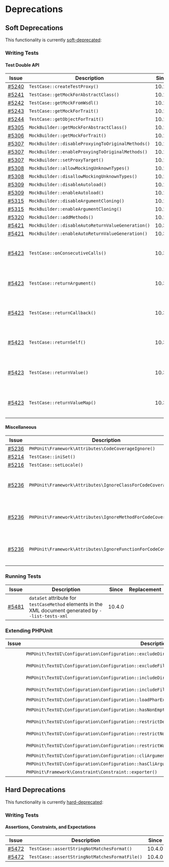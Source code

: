 # Deprecations

## Soft Deprecations

This functionality is currently [soft-deprecated](https://phpunit.de/backward-compatibility.html#soft-deprecation):

### Writing Tests

#### Test Double API

| Issue                                                             | Description                                       | Since  | Replacement                                                                             |
|-------------------------------------------------------------------|---------------------------------------------------|--------|-----------------------------------------------------------------------------------------|
| [#5240](https://github.com/sebastianbergmann/phpunit/issues/5240) | `TestCase::createTestProxy()`                     | 10.1.0 |                                                                                         |
| [#5241](https://github.com/sebastianbergmann/phpunit/issues/5241) | `TestCase::getMockForAbstractClass()`             | 10.1.0 |                                                                                         |
| [#5242](https://github.com/sebastianbergmann/phpunit/issues/5242) | `TestCase::getMockFromWsdl()`                     | 10.1.0 |                                                                                         |
| [#5243](https://github.com/sebastianbergmann/phpunit/issues/5243) | `TestCase::getMockForTrait()`                     | 10.1.0 |                                                                                         |
| [#5244](https://github.com/sebastianbergmann/phpunit/issues/5244) | `TestCase::getObjectForTrait()`                   | 10.1.0 |                                                                                         |
| [#5305](https://github.com/sebastianbergmann/phpunit/issues/5305) | `MockBuilder::getMockForAbstractClass()`          | 10.1.0 |                                                                                         |
| [#5306](https://github.com/sebastianbergmann/phpunit/issues/5306) | `MockBuilder::getMockForTrait()`                  | 10.1.0 |                                                                                         |
| [#5307](https://github.com/sebastianbergmann/phpunit/issues/5307) | `MockBuilder::disableProxyingToOriginalMethods()` | 10.1.0 |                                                                                         |
| [#5307](https://github.com/sebastianbergmann/phpunit/issues/5307) | `MockBuilder::enableProxyingToOriginalMethods()`  | 10.1.0 |                                                                                         |
| [#5307](https://github.com/sebastianbergmann/phpunit/issues/5307) | `MockBuilder::setProxyTarget()`                   | 10.1.0 |                                                                                         |
| [#5308](https://github.com/sebastianbergmann/phpunit/issues/5308) | `MockBuilder::allowMockingUnknownTypes()`         | 10.1.0 |                                                                                         |
| [#5308](https://github.com/sebastianbergmann/phpunit/issues/5308) | `MockBuilder::disallowMockingUnknownTypes()`      | 10.1.0 |                                                                                         |
| [#5309](https://github.com/sebastianbergmann/phpunit/issues/5309) | `MockBuilder::disableAutoload()`                  | 10.1.0 |                                                                                         |
| [#5309](https://github.com/sebastianbergmann/phpunit/issues/5309) | `MockBuilder::enableAutoload()`                   | 10.1.0 |                                                                                         |
| [#5315](https://github.com/sebastianbergmann/phpunit/issues/5315) | `MockBuilder::disableArgumentCloning()`           | 10.1.0 |                                                                                         |
| [#5315](https://github.com/sebastianbergmann/phpunit/issues/5315) | `MockBuilder::enableArgumentCloning()`            | 10.1.0 |                                                                                         |
| [#5320](https://github.com/sebastianbergmann/phpunit/issues/5320) | `MockBuilder::addMethods()`                       | 10.1.0 |                                                                                         |
| [#5421](https://github.com/sebastianbergmann/phpunit/issues/5421) | `MockBuilder::disableAutoReturnValueGeneration()` | 10.3.0 |                                                                                         |
| [#5421](https://github.com/sebastianbergmann/phpunit/issues/5421) | `MockBuilder::enableAutoReturnValueGeneration()`  | 10.3.0 |                                                                                         |
| [#5423](https://github.com/sebastianbergmann/phpunit/issues/5423) | `TestCase::onConsecutiveCalls()`                  | 10.3.0 | Use `$double->willReturn()` instead of `$double->will($this->onConsecutiveCalls())`     |
| [#5423](https://github.com/sebastianbergmann/phpunit/issues/5423) | `TestCase::returnArgument()`                      | 10.3.0 | Use `$double->willReturnArgument()` instead of `$double->will($this->returnArgument())` |
| [#5423](https://github.com/sebastianbergmann/phpunit/issues/5423) | `TestCase::returnCallback()`                      | 10.3.0 | Use `$double->willReturnCallback()` instead of `$double->will($this->returnCallback())` |
| [#5423](https://github.com/sebastianbergmann/phpunit/issues/5423) | `TestCase::returnSelf()`                          | 10.3.0 | Use `$double->willReturnSelf()` instead of `$double->will($this->returnSelf())`         |
| [#5423](https://github.com/sebastianbergmann/phpunit/issues/5423) | `TestCase::returnValue()`                         | 10.3.0 | Use `$double->willReturn()` instead of `$double->will($this->returnValue())`            |
| [#5423](https://github.com/sebastianbergmann/phpunit/issues/5423) | `TestCase::returnValueMap()`                      | 10.3.0 | Use `$double->willReturnMap()` instead of `$double->will($this->returnValueMap())`      |

#### Miscellaneous

| Issue                                                             | Description                                                    | Since  | Replacement                                                        |
|-------------------------------------------------------------------|----------------------------------------------------------------|--------|--------------------------------------------------------------------|
| [#5236](https://github.com/sebastianbergmann/phpunit/issues/5236) | `PHPUnit\Framework\Attributes\CodeCoverageIgnore()`            | 10.1.0 |                                                                    |
| [#5214](https://github.com/sebastianbergmann/phpunit/issues/5214) | `TestCase::iniSet()`                                           | 10.3.0 |                                                                    |
| [#5216](https://github.com/sebastianbergmann/phpunit/issues/5216) | `TestCase::setLocale()`                                        | 10.3.0 |                                                                    |
| [#5236](https://github.com/sebastianbergmann/phpunit/issues/5513) | `PHPUnit\Framework\Attributes\IgnoreClassForCodeCoverage()`    | 10.4.0 | Use `@codeCoverageIgnore` annotation in the class' doc-comment     |
| [#5236](https://github.com/sebastianbergmann/phpunit/issues/5513) | `PHPUnit\Framework\Attributes\IgnoreMethodForCodeCoverage()`   | 10.4.0 | Use `@codeCoverageIgnore` annotation in the method's doc-comment   |
| [#5236](https://github.com/sebastianbergmann/phpunit/issues/5513) | `PHPUnit\Framework\Attributes\IgnoreFunctionForCodeCoverage()` | 10.4.0 | Use `@codeCoverageIgnore` annotation in the function's doc-comment |

### Running Tests

| Issue                                                             | Description                                                                                           | Since  | Replacement |
|-------------------------------------------------------------------|-------------------------------------------------------------------------------------------------------|--------|-------------|
| [#5481](https://github.com/sebastianbergmann/phpunit/issues/5481) | `dataSet` attribute for `testCaseMethod` elements in the XML document generated by `--list-tests-xml` | 10.4.0 |             |

### Extending PHPUnit

| Issue | Description                                                                                            | Since  | Replacement                                                                    |
|-------|--------------------------------------------------------------------------------------------------------|--------|--------------------------------------------------------------------------------|
|       | `PHPUnit\TextUI\Configuration\Configuration::excludeDirectories()`                                     | 10.2.0 | `PHPUnit\TextUI\Configuration\Configuration::source()->excludeDirectories()`   |
|       | `PHPUnit\TextUI\Configuration\Configuration::excludeFiles()`                                           | 10.2.0 | `PHPUnit\TextUI\Configuration\Configuration::source()->excludeFiles()`         |
|       | `PHPUnit\TextUI\Configuration\Configuration::includeDirectories()`                                     | 10.2.0 | `PHPUnit\TextUI\Configuration\Configuration::source()->includeDirectories()`   |
|       | `PHPUnit\TextUI\Configuration\Configuration::includeFiles()`                                           | 10.2.0 | `PHPUnit\TextUI\Configuration\Configuration::source()->includeFiles()`         |
|       | `PHPUnit\TextUI\Configuration\Configuration::loadPharExtensions()`                                     | 10.2.0 | `PHPUnit\TextUI\Configuration\Configuration::noExtensions()`                   |
|       | `PHPUnit\TextUI\Configuration\Configuration::hasNonEmptyListOfFilesToBeIncludedInCodeCoverageReport()` | 10.2.0 | `PHPUnit\TextUI\Configuration\Configuration::source()->notEmpty()`             |
|       | `PHPUnit\TextUI\Configuration\Configuration::restrictDeprecations()`                                   | 10.2.0 | `PHPUnit\TextUI\Configuration\Configuration::source()->restrictDeprecations()` |
|       | `PHPUnit\TextUI\Configuration\Configuration::restrictNotices()`                                        | 10.2.0 | `PHPUnit\TextUI\Configuration\Configuration::source()->restrictNotices()`      |
|       | `PHPUnit\TextUI\Configuration\Configuration::restrictWarnings()`                                       | 10.2.0 | `PHPUnit\TextUI\Configuration\Configuration::source()->restrictWarnings()`     |
|       | `PHPUnit\TextUI\Configuration\Configuration::cliArgument()`                                            | 10.4.0 | `PHPUnit\TextUI\Configuration\Configuration::cliArguments()[0]`                |
|       | `PHPUnit\TextUI\Configuration\Configuration::hasCliArgument()`                                         | 10.4.0 | `PHPUnit\TextUI\Configuration\Configuration::hasCliArguments()`                |
|       | `PHPUnit\Framework\Constraint\Constraint::exporter()`                                                  | 10.4.0 |                                                                                |

## Hard Deprecations

This functionality is currently [hard-deprecated](https://phpunit.de/backward-compatibility.html#hard-deprecation):

### Writing Tests

#### Assertions, Constraints, and Expectations

| Issue                                                             | Description                                    | Since  | Replacement |
|-------------------------------------------------------------------|------------------------------------------------|--------|-------------|
| [#5472](https://github.com/sebastianbergmann/phpunit/issues/5472) | `TestCase::assertStringNotMatchesFormat()`     | 10.4.0 |             |
| [#5472](https://github.com/sebastianbergmann/phpunit/issues/5472) | `TestCase::assertStringNotMatchesFormatFile()` | 10.4.0 |             |
